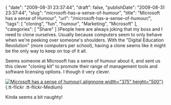 {
    "date": "2009-08-31 23:37:44",
    "draft": false,
    "publishDate": "2009-08-31 23:37:44",
    "slug": "microsoft-has-a-sense-of-humour",
    "title": "Microsoft has a sense of Humour",
    "url": "\/microsoft-has-a-sense-of-humour\/",
    "tags": [
        "cloning",
        "fun",
        "humour",
        "Marketing",
        "Microsoft"
    ],
    "categories": [
        "Share"
    ]
}People here are always joking that my boss and I need to clone
ourselves. Usually because computers seem to only behave when we're
peeking over someone's shoulders. With the "Digital Education
Revolution" (more computers per school), having a clone seems like it
might be the only way to keep on top of it all.

Seems someone at Microsoft has a sense of humour about it, and sent us
this clever "cloning kit" to promote their range of management tools and
software licensing options. I though it very clever.

[![Microsoft has a sense of
humour](//turbo.geekorium.com.au/wp-content/uploads/3875609721_8656994b5c.jpg){.alignnone
width="375"
height="500"}](http://www.flickr.com/photos/joshnunn/3875609721/ "Microsoft has a sense of humour"){.tt-flickr
.tt-flickr-Medium}

Kinda seems a bit naughty!